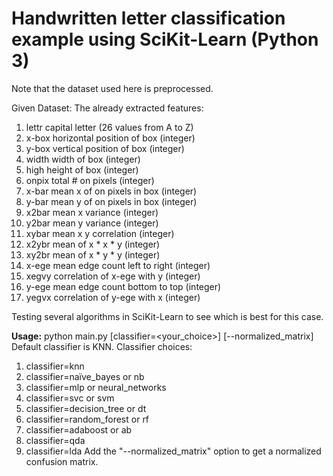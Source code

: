 # Handwritten letter classification example using SciKit-Learn (Python 3)
Note that the dataset used here is preprocessed.

Given Dataset: The already extracted features:
1. lettr capital letter (26 values from A to Z)
2. x-box horizontal position of box (integer)
3. y-box vertical position of box (integer)
4. width width of box (integer)
5. high height of box (integer)
6. onpix total # on pixels (integer)
7. x-bar mean x of on pixels in box (integer)
8. y-bar mean y of on pixels in box (integer)
9. x2bar mean x variance (integer)
10. y2bar mean y variance (integer)
11. xybar mean x y correlation (integer)
12. x2ybr mean of x * x * y (integer)
13. xy2br mean of x * y * y (integer)
14. x-ege mean edge count left to right (integer)
15. xegvy correlation of x-ege with y (integer)
16. y-ege mean edge count bottom to top (integer)
17. yegvx correlation of y-ege with x (integer)

Testing several algorithms in SciKit-Learn to see which is best for this case.

**Usage:** python main.py [classifier=<your_choice>] [--normalized_matrix]
Default classifier is KNN.
Classifier choices:
1. classifier=knn
2. classifier=naïve_bayes or nb
3. classifier=mlp or neural_networks
4. classifier=svc or svm
5. classifier=decision_tree or dt
6. classifier=random_forest or rf
7. classifier=adaboost or ab
8. classifier=qda
9. classifier=lda
Add the "--normalized_matrix" option to get a normalized confusion matrix.
